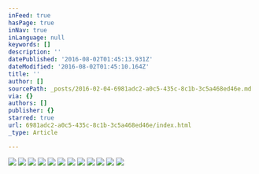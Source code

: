 ```yaml
---
inFeed: true
hasPage: true
inNav: true
inLanguage: null
keywords: []
description: ''
datePublished: '2016-08-02T01:45:13.931Z'
dateModified: '2016-08-02T01:45:10.164Z'
title: ''
author: []
sourcePath: _posts/2016-02-04-6981adc2-a0c5-435c-8c1b-3c5a468ed46e.md
via: {}
authors: []
publisher: {}
starred: true
url: 6981adc2-a0c5-435c-8c1b-3c5a468ed46e/index.html
_type: Article

---
```

![](https://the-grid-user-content.s3-us-west-2.amazonaws.com/6661f88e-7859-48b2-bd98-1295019ba107.jpg)
![](https://the-grid-user-content.s3-us-west-2.amazonaws.com/d5c6b34a-5b3c-4965-ba3f-5c884bdb257f.jpg)
![](https://the-grid-user-content.s3-us-west-2.amazonaws.com/afb9d42b-b430-4a23-9c3e-66bdec92fc37.jpg)
![](https://the-grid-user-content.s3-us-west-2.amazonaws.com/b3054a52-6f0c-459d-a3f0-480c5d97053b.jpg)
![](https://the-grid-user-content.s3-us-west-2.amazonaws.com/446f44d0-df41-4cac-9ad8-7256fb8b7687.jpg)
![](https://the-grid-user-content.s3-us-west-2.amazonaws.com/3ddc410d-20b2-427d-8550-09448873ca7b.jpg)
![](https://the-grid-user-content.s3-us-west-2.amazonaws.com/c9f602b3-8294-4b62-8725-133849c9c7e7.jpg)
![](https://the-grid-user-content.s3-us-west-2.amazonaws.com/2f7f1f71-3919-49c8-9f0e-d90f83150856.jpg)
![](https://the-grid-user-content.s3-us-west-2.amazonaws.com/f89a4aa5-6394-469c-aaaf-3ed58e002d39.jpg)
![](https://the-grid-user-content.s3-us-west-2.amazonaws.com/f937cc61-3ca9-4648-b737-143d389f616e.jpg)
![](https://the-grid-user-content.s3-us-west-2.amazonaws.com/ef97af11-f9ce-4b9b-a7b7-2c97c5ce32ed.jpg)
![](https://the-grid-user-content.s3-us-west-2.amazonaws.com/0c999f40-10b9-4a79-b8a0-2d8c3cfd6d38.jpg)